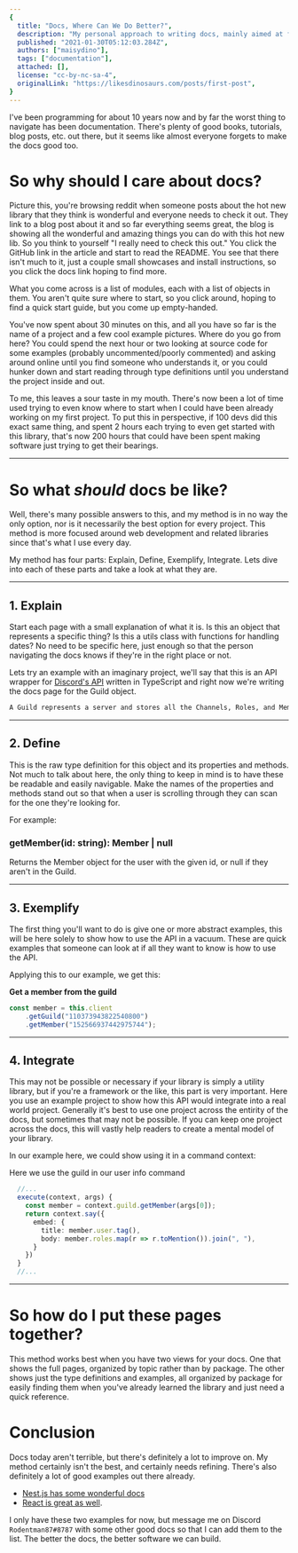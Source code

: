 ```yaml
---
{
  title: "Docs, Where Can We Do Better?",
  description: "My personal approach to writing docs, mainly aimed at frameworks and the like.",
  published: "2021-01-30T05:12:03.284Z",
  authors: ["maisydino"],
  tags: ["documentation"],
  attached: [],
  license: "cc-by-nc-sa-4",
  originalLink: "https://likesdinosaurs.com/posts/first-post",
}
---
```


I've been programming for about 10 years now and by far the worst thing to navigate has been documentation. There's plenty of good books, tutorials, blog posts, etc. out there, but it seems like almost everyone forgets to make the docs good too.

# So why should I care about docs?

Picture this, you're browsing reddit when someone posts about the hot new library that they think is wonderful and everyone needs to check it out. They link to a blog post about it and so far everything seems great, the blog is showing all the wonderful and amazing things you can do with this hot new lib. So you think to yourself "I really need to check this out." You click the GitHub link in the article and start to read the README. You see that there isn't much to it, just a couple small showcases and install instructions, so you click the docs link hoping to find more.

What you come across is a list of modules, each with a list of objects in them. You aren't quite sure where to start, so you click around, hoping to find a quick start guide, but you come up empty-handed.

You've now spent about 30 minutes on this, and all you have so far is the name of a project and a few cool example pictures. Where do you go from here? You could spend the next hour or two looking at source code for some examples (probably uncommented/poorly commented) and asking around online until you find someone who understands it, or you could hunker down and start reading through type definitions until you understand the project inside and out.

To me, this leaves a sour taste in my mouth. There's now been a lot of time used trying to even know where to start when I could have been already working on my first project. To put this in perspective, if 100 devs did this exact same thing, and spent 2 hours each trying to even get started with this library, that's now 200 hours that could have been spent making software just trying to get their bearings.

---

# So what _should_ docs be like?

Well, there's many possible answers to this, and my method is in no way the only option, nor is it necessarily the best option for every project. This method is more focused around web development and related libraries since that's what I use every day.

My method has four parts: Explain, Define, Exemplify, Integrate. Lets dive into each of these parts and take a look at what they are.

---

## 1. Explain

Start each page with a small explanation of what it is. Is this an object that represents a specific thing? Is this a utils class with functions for handling dates? No need to be specific here, just enough so that the person navigating the docs knows if they're in the right place or not.

Lets try an example with an imaginary project, we'll say that this is an API wrapper for [Discord's API](https://discord.com/developers/docs/intro) written in TypeScript and right now we're writing the docs page for the Guild object.

```txt
A Guild represents a server and stores all the Channels, Roles, and Members of that server within it.
```

---

## 2. Define

This is the raw type definition for this object and its properties and methods. Not much to talk about here, the only thing to keep in mind is to have these be readable and easily navigable. Make the names of the properties and methods stand out so that when a user is scrolling through they can scan for the one they're looking for.

For example:

<h3>getMember(id: string): Member | null</h3>
Returns the Member object for the user with the given id, or null if they aren't in the Guild.

---

## 3. Exemplify

The first thing you'll want to do is give one or more abstract examples, this will be here solely to show how to use the API in a vacuum. These are quick examples that someone can look at if all they want to know is how to use the API.

Applying this to our example, we get this:

**Get a member from the guild**

```ts
const member = this.client
	.getGuild("110373943822540800")
	.getMember("152566937442975744");
```

---

## 4. Integrate

This may not be possible or necessary if your library is simply a utility library, but if you're a framework or the like, this part is very important. Here you use an example project to show how this API would integrate into a real world project. Generally it's best to use one project across the entirity of the docs, but sometimes that may not be possible. If you can keep one project across the docs, this will vastly help readers to create a mental model of your library.

In our example here, we could show using it in a command context:

Here we use the guild in our user info command

```ts
  //...
  execute(context, args) {
    const member = context.guild.getMember(args[0]);
    return context.say({
      embed: {
        title: member.user.tag(),
        body: member.roles.map(r => r.toMention()).join(", "),
      }
    })
  }
  //...
```

---

# So how do I put these pages together?

This method works best when you have two views for your docs. One that shows the full pages, organized by topic rather than by package. The other shows just the type definitions and examples, all organized by package for easily finding them when you've already learned the library and just need a quick reference.

# Conclusion

Docs today aren't terrible, but there's definitely a lot to improve on. My method certainly isn't the best, and certainly needs refining. There's also definitely a lot of good examples out there already.

- [Nest.js has some wonderful docs](https://docs.nestjs.com/)
- [React is great as well](https://reactjs.org/docs/context.html).

I only have these two examples for now, but message me on Discord `Rodentman87#8787` with some other good docs so that I can add them to the list. The better the docs, the better software we can build.

